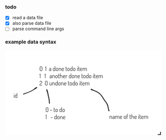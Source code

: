 ### todo

- [X] read a data file
- [X] also parse data file
- [ ] parse command line args

### example data syntax

![example data syntax](.assets/data-syntax.png)
